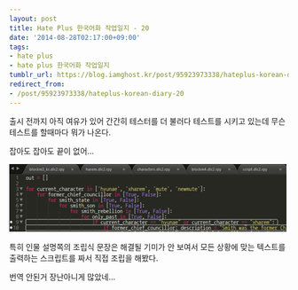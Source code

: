 ```yaml
---
layout: post
title: Hate Plus 한국어화 작업일지 - 20
date: '2014-08-28T02:17:00+09:00'
tags:
- hate plus
- hate plus 한국어화 작업일지
tumblr_url: https://blog.iamghost.kr/post/95923973338/hateplus-korean-diary-20
redirect_from:
- /post/95923973338/hateplus-korean-diary-20
---
```

출시 전까지 아직 여유가 있어 간간히 테스터를 더 불러다 테스트를 시키고 있는데 무슨 테스트를 할때마다 뭐가 나온다.

잡아도 잡아도 끝이 없어…

![image](/tumblr_files/tumblr_inline_pa7gjhKJ9G1sh674j_540.png)

특히 인물 설명쪽의 조립식 문장은 해결될 기미가 안 보여서 모든 상황에 맞는 텍스트를 출력하는 스크립트를 짜서 직접 조립을 해봤다.

번역 안된거 장난아니게 많았네…

